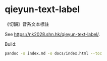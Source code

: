 # qieyun-text-label

《切韻》音系文本標註

See <https://nk2028.shn.hk/qieyun-text-label/>.

Build:

```sh
pandoc -s index.md -o docs/index.html --toc
```
